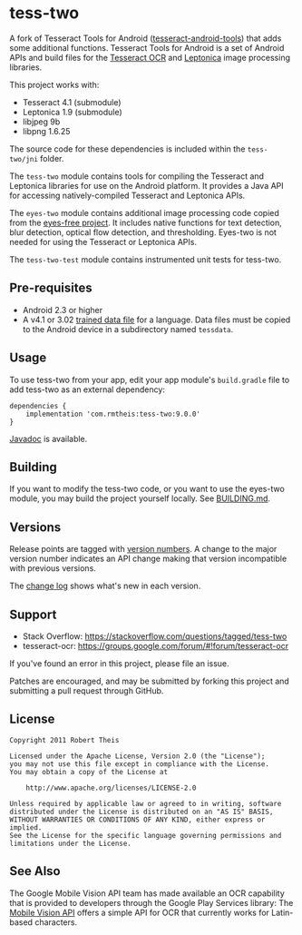 # tess-two

A fork of Tesseract Tools for Android 
([tesseract-android-tools][tesseract-android-tools]) that adds some
additional functions. Tesseract Tools for Android is a set of Android APIs and
build files for the [Tesseract OCR][tesseract-ocr] and [Leptonica][leptonica] 
image processing libraries.

This project works with:

 - Tesseract 4.1 (submodule)
 - Leptonica 1.9 (submodule)
 - libjpeg 9b
 - libpng 1.6.25
 
The source code for these dependencies is included within the
`tess-two/jni` folder. 

The `tess-two` module contains tools for compiling the Tesseract and Leptonica
libraries for use on the Android platform. It provides a Java API for accessing 
natively-compiled Tesseract and Leptonica APIs.

The `eyes-two` module contains additional image processing code copied from the
[eyes-free project][eyes-free]. It includes native functions for text detection,
blur detection, optical flow detection, and thresholding. Eyes-two is not needed
for using the Tesseract or Leptonica APIs.

The `tess-two-test` module contains instrumented unit tests for tess-two.

## Pre-requisites

* Android 2.3 or higher
* A v4.1 or 3.02 [trained data file][tessdata] for a language. Data files must be 
copied to the Android device in a subdirectory named `tessdata`.

## Usage

To use tess-two from your app, edit your app module's `build.gradle` file to add 
tess-two as an external dependency:

	dependencies {
	    implementation 'com.rmtheis:tess-two:9.0.0'
	}
	
[Javadoc][javadoc] is available.

## Building

If you want to modify the tess-two code, or you want to use the eyes-two module,
you may build the project yourself locally. See [BUILDING.md](BUILDING.md).


## Versions

Release points are tagged with [version numbers][semantic-versioning]. A change 
to the major version number indicates an API change making that version 
incompatible with previous versions.

The [change log](CHANGELOG.md) shows what's new in each version.

## Support

* Stack Overflow: https://stackoverflow.com/questions/tagged/tess-two
* tesseract-ocr: https://groups.google.com/forum/#!forum/tesseract-ocr

If you've found an error in this project, please file an issue.

Patches are encouraged, and may be submitted by forking this project and 
submitting a pull request through GitHub. 

## License

    Copyright 2011 Robert Theis

    Licensed under the Apache License, Version 2.0 (the "License");
    you may not use this file except in compliance with the License.
    You may obtain a copy of the License at

        http://www.apache.org/licenses/LICENSE-2.0

    Unless required by applicable law or agreed to in writing, software
    distributed under the License is distributed on an "AS IS" BASIS,
    WITHOUT WARRANTIES OR CONDITIONS OF ANY KIND, either express or implied.
    See the License for the specific language governing permissions and
    limitations under the License.

## See Also

The Google Mobile Vision API team has made available an OCR capability that is
provided to developers through the Google Play Services library: The
[Mobile Vision API][mobile-vision-api] offers a simple API for OCR that
currently works for Latin-based characters.

[tesseract-android-tools]: https://github.com/alanv/tesseract-android-tools
[Tesseract4Android]: https://github.com/adaptech-cz/Tesseract4Android
[tesseract-ocr]: https://github.com/tesseract-ocr/tesseract
[leptonica]: https://github.com/DanBloomberg/leptonica
[eyes-free]: https://github.com/rmtheis/eyes-free
[tessdata]: https://github.com/tesseract-ocr/tessdata/tree/3.04.00
[javadoc]: https://rmtheis.github.io/tess-two/javadoc/index.html
[semantic-versioning]: http://semver.org
[stackoverflow]: https://stackoverflow.com/
[mobile-vision-api]: https://developers.google.com/vision/
